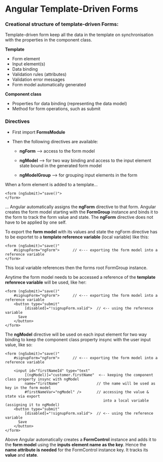 # Angular Template-Driven Forms

### Creational structure of template-driven Forms:

Template-driven form keep all the data in the template on synchronisation with the properties in the component class.

**Template**

* Form element
* Input element\(s\)
* Data binding
* Validation rules \(attributes\)
* Validation error messages
* Form model automatically generated

**Component class**

* Properties for data binding \(representing the data model\)
* Method for form operations, such as submit

### Directives

* First import **FormsModule**
* Then the following directives are available:

  * **ngForm**                 --&gt; access to the form model
  * **ngModel**               --&gt; for two way binding and access to the input element  
                                       state bound in the generated form model

  * **ngModelGroup**    --&gt; for grouping input elements in the form

When a form element is added to a template...

```
<form (ngSubmit)="save()">
</form>
```

...  Angular automatically assigns the **ngForm** directive to that form. Angular creates the form model starting with the **FormGroup** instance and binds it to the form to track the form value and state. The **ngForm** directive does not have to be applied by one self.

To export the **form model** with its values and state the ngForm directive has to be exportet to a **template reference variable** \(local variable\) like this:

```
<form (ngSubmit)="save()"
    #signupForm="ngForm">      // <--- exporting the form model into a reference variable
</form>
```

This local variable references then the forms root FormGroup instance.

Anytime the form model needs to be accessed a reference of the **template refenrece variable** will be used, like her:

```
<form (ngSubmit)="save()"
    #signupForm="ngForm">      // <--- exporting the form model into a reference variable
    <button type="submit"
         [disabled]="!signupForm.valid">  // <-- using the reference variable
      Save
    </button>
</form>
```

The **ngModel** directive will be used on each input element for two way binding to keep the component class property insync with the user input value, like so:

```
<form (ngSubmit)="save()"
    #signupForm="ngForm">      // <--- exporting the form model into a reference variable

    <input id="firstNameId" type="text"
         [(ngModel)]="customer.firstName"  <-- keeping the component class property insync with ngModel
         name="firstName"                 // the name will be used as key in the form model
         #firstNameVar="ngModel" />       // accessing the value & state via export 
                                             into a local variable (assigning it to ngModel)     
    <button type="submit"
         [disabled]="!signupForm.valid">  // <-- using the reference variable
      Save
    </button>
</form>
```

Above Angular automatically creates a **FormControl** instance and adds it to the **form model** using the **inputs** **element name as the key**. Hence the **name attribute is needed** for the FormControl instance key. It tracks its **value** and **state**.

